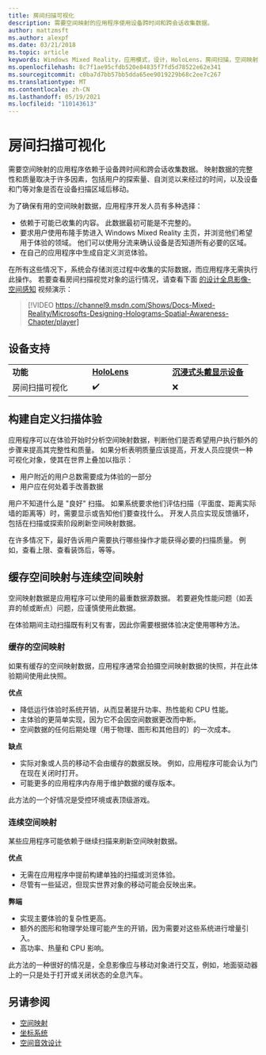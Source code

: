```yaml
---
title: 房间扫描可视化
description: 需要空间映射的应用程序使用设备跨时间和跨会话收集数据。
author: mattzmsft
ms.author: alexpf
ms.date: 03/21/2018
ms.topic: article
keywords: Windows Mixed Reality，应用模式，设计，HoloLens，房间扫描，空间映射，网格，混合现实耳机，windows Mixed Reality 耳机，虚拟现实耳机，HoloLens
ms.openlocfilehash: 8c7f1ae95cfdb520e84835f7fd5d78522e62e341
ms.sourcegitcommit: c0ba7d7bb57bb5dda65ee9019229b68c2ee7c267
ms.translationtype: MT
ms.contentlocale: zh-CN
ms.lasthandoff: 05/19/2021
ms.locfileid: "110143613"
---
```

# <a name="room-scan-visualization"></a>房间扫描可视化

需要空间映射的应用程序依赖于设备跨时间和跨会话收集数据。 映射数据的完整性和质量取决于许多因素，包括用户的探索量、自浏览以来经过的时间，以及设备和门等对象是否在设备扫描区域后移动。

为了确保有用的空间映射数据，应用程序开发人员有多种选择：
* 依赖于可能已收集的内容。 此数据最初可能是不完整的。
* 要求用户使用布隆手势进入 Windows Mixed Reality 主页，并浏览他们希望用于体验的领域。 他们可以使用分流来确认设备是否知道所有必要的区域。
* 在自己的应用程序中生成自定义浏览体验。

在所有这些情况下，系统会存储浏览过程中收集的实际数据，而应用程序无需执行此操作。 若要查看房间扫描视觉对象的运行情况，请查看下面 [的设计全息影像-空间感知]() 视频演示：

> [!VIDEO https://channel9.msdn.com/Shows/Docs-Mixed-Reality/Microsofts-Designing-Holograms-Spatial-Awareness-Chapter/player]

## <a name="device-support"></a>设备支持

<table>
    <colgroup>
    <col width="33%" />
    <col width="33%" />
    <col width="33%" />
    </colgroup>
    <tr>
        <td><strong>功能</strong></td>
        <td><a href="/hololens/hololens1-hardware"><strong>HoloLens</strong></a></td>
        <td><a href="../discover/immersive-headset-hardware-details.md"><strong>沉浸式头戴显示设备</strong></a></td>
    </tr>
     <tr>
        <td>房间扫描可视化</td>
        <td>✔️</td>
        <td>❌</td>
    </tr>
</table>

## <a name="building-a-custom-scanning-experience"></a>构建自定义扫描体验

应用程序可以在体验开始时分析空间映射数据，判断他们是否希望用户执行额外的步骤来提高其完整性和质量。 如果分析表明质量应该提高，开发人员应提供一种可视化对象，使其在世界上叠加以指示：
* 用户附近的用户总数需要成为体验的一部分
* 用户应在何处着手改善数据

用户不知道什么是 "良好" 扫描。 如果系统要求他们评估扫描（平面度、距离实际墙的距离等）时，需要显示或告知他们要查找什么。 开发人员应实现反馈循环，包括在扫描或探索阶段刷新空间映射数据。

在许多情况下，最好告诉用户需要执行哪些操作才能获得必要的扫描质量。 例如，查看上限、查看装饰后，等等。

## <a name="cached-versus-continuous-spatial-mapping"></a>缓存空间映射与连续空间映射

空间映射数据是应用程序可以使用的最重数据源数据。 若要避免性能问题（如丢弃的帧或断点）问题，应谨慎使用此数据。

在体验期间主动扫描既有利又有害，因此你需要根据体验决定使用哪种方法。

### <a name="cached-spatial-mapping"></a>缓存的空间映射

如果有缓存的空间映射数据，应用程序通常会拍摄空间映射数据的快照，并在此体验期间使用此快照。

**优点**
* 降低运行体验时系统开销，从而显著提升功率、热性能和 CPU 性能。
* 主体验的更简单实现，因为它不会因空间数据更改而中断。
* 空间数据的任何后期处理（用于物理、图形和其他目的）的一次成本。

**缺点**
* 实际对象或人员的移动不会由缓存的数据反映。 例如，应用程序可能会认为门在现在关闭时打开。
* 可能更多的应用程序内存用于维护数据的缓存版本。

此方法的一个好情况是受控环境或表顶级游戏。

### <a name="continuous-spatial-mapping"></a>连续空间映射

某些应用程序可能依赖于继续扫描来刷新空间映射数据。

**优点**
* 无需在应用程序中提前构建单独的扫描或浏览体验。
* 尽管有一些延迟，但现实世界对象的移动可能会反映出来。

**弊端**
* 实现主要体验的复杂性更高。
* 额外的图形和物理学处理可能产生的开销，因为需要对这些系统进行增量引入。
* 高功率、热量和 CPU 影响。

此方法的一种很好的情况是，全息影像应与移动对象进行交互，例如，地面驱动器上的一只是处于打开或关闭状态的全息汽车。

## <a name="see-also"></a>另请参阅

* [空间映射](spatial-mapping.md)
* [坐标系统](coordinate-systems.md)
* [空间音效设计](spatial-sound-design.md)
